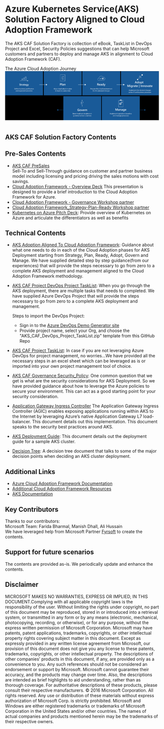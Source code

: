 # Azure Kubernetes Service(AKS) Solution Factory Aligned to Cloud Adoption Framework # 
The AKS CAF Solution Factory is collection of eBook, TaskList in DevOps Project and Excel, Security Policies suggestions that can help Microsoft customers and partners to deploy and manage AKS in alignment to Cloud Adoption Framework (CAF).  

The Azure Cloud Adoption Journey
 ![CAF](https://github.com/faridabharmal/WVD_CAF_SolutionFactory/blob/master/TechnicalEnablement/CAF.png)

## AKS CAF Solution Factory Contents

## Pre-Sales Contents    
 * [AKS CAF PreSales](https://github.com/faridabharmal/AKS_CAF_SolutionFactory/blob/master/TechnicalEnablement)   
 Sell-To and Sell-Through guidance on customer and partner business model including licensing and pricing driving the sales motions with cost savings.
 * [Cloud Adoption Framework - Overview Deck](https://github.com/faridabharmal/AKS_CAF_SolutionFactory/blob/master/SalesEnablement/Cloud%20Adoption%20Framework%20-%20Overview_partner.pptx)
 This presentation is designed to provide a brief introduction to the Cloud Adoption Framework for Azure.
 * [Cloud Adoption Framework - Governance Workshop partner](https://github.com/faridabharmal/AKS_CAF_SolutionFactory/blob/master/SalesEnablement/Cloud%20Adoption%20Framework%20-%20Governance%20Workshop_partner.pptx)
 * [Cloud Adoption Framework_Strategy-Plan-Ready Workshop partner](https://github.com/faridabharmal/AKS_CAF_SolutionFactory/blob/master/SalesEnablement/Cloud%20Adoption%20Framework_Strategy-Plan-Ready%20Workshop_partner.pptx)
* [Kubernetes on Azure Pitch Deck](https://github.com/faridabharmal/AKS_CAF_SolutionFactory/blob/master/SalesEnablement/Kubernetes%20on%20Azure%20Pitch%20Deck.pptx): Provide overview of Kubernetes on Azure and articulate the differentiators as well as benefits

## Technical Contents
*  [AKS Adoption Aligned To Cloud Adoption Framework](TechnicalEnablement/AKS-adoption-aligned-to-cloud-adoption-framework.md):
Guidance about what one needs to do in each of the Cloud Adoption phases for AKS Deployment starting from Strategy, Plan, Ready, Adopt, Govern and Manage. We have supplied detailed step by step guidance(from our experiences) that will provide the steps necessary to go from zero to a complete AKS deployment and management aligned to the Cloud Adoption Framework methodology.  

*  [AKS CAF Project DevOps Project TaskList](TechnicalEnablement/AKS_CAF_DevOps_Project_TaskList.zip):
When you go through the AKS deployment, there are multiple tasks that needs to completed. We have supplied Azure DevOps Project that will provide the steps necessary to go from zero to a complete AKS deployment and management. 

    Steps to import the DevOps Project:  
    * Sign in to the [Azure DevOps Demo Generator site](https://azuredevopsdemogenerator.azurewebsites.net/)  
    * Provide project name, select your Org, and choose the "AKS_CAF_DevOps_Project_TaskList.zip" template from this GitHub Repo 

*  [AKS CAF Project TaskList](TechnicalEnablement/AKS_CAF_Project_TaskList.xlsx):
In case if you are not leveraging Azure DevOps for project management, no worries...We have provided all the necessary steps in an excel sheet which can be leveraged as is or imported into your own project management tool of choice.  

 *  [AKS CAF Governance Security_Policy](TechnicalEnablement/AKS_CAF_Governance_Security_Policy.xlsx):
 One common question that we get is what are the security considerations for AKS Deployment. So we have provided guidance about how to leverage the Azure policies to secure your environment. This can act as a good starting point for your security consideration. 

* [Application Gateway Ingress Controller](TechnicalEnablement/aks-appgw-ingress-controller.md)
The Application Gateway Ingress Controller (AGIC) enables exposing applications running within AKS to the Internet by leveraging Azure’s native Application Gateway L7 load-balancer. This document details out this implementation.
This document speaks to the security best practices around AKS.
* [AKS Deployment Guide](TechnicalEnablement/aks-getting-started.md): This document details out the deployment guide for a sample AKS cluster.
* [Decision Tree](TechnicalEnablement/aks-decision-tree.md): A decision tree document that talks to some of the major decision points when deciding an AKS cluster deployment.

## Additional Links

 * [Azure Cloud Adoption Framework Documentation](https://azure.microsoft.com/en-us/cloud-adoption-framework)
 * [Additional Cloud Adoption Framework Resources](https://www.microsoft.com/azure/partners/b/enable/cloud-adoption-framework)
 * [AKS Documentation](https://docs.microsoft.com/en-us/azure/aks/) 


## Key Contributors
Thanks to our contributors:  
Microsoft Team: Farida Bharmal, Manish Dhall, Ali Hussain   
We have leveraged help from Microsoft Partner [Fyrsoft](https://www.fyrsoft.com/) to create the contents.

## Support for future scenarios
The contents are provided as-is. We periodically update and enhance the contents. 


## Disclaimer  
MICROSOFT MAKES NO WARRANTIES, EXPRESS OR IMPLIED, IN THIS DOCUMENT.Complying with all applicable copyright laws is the responsibility of the user. Without limiting the rights under copyright, no part of this document may be reproduced, stored in or introduced into a retrieval system, or transmitted in any form or by any means (electronic, mechanical, photocopying, recording, or otherwise), or for any purpose, without the express written permission of Microsoft Corporation. Microsoft may have patents, patent applications, trademarks, copyrights, or other intellectual property rights covering subject matter in this document. Except as expressly provided in any written license agreement from Microsoft, our provision of this document does not give you any license to these patents, trademarks, copyrights, or other intellectual property. The descriptions of other companies’ products in this document, if any, are provided only as a convenience to you. Any such references should not be considered an endorsement or support by Microsoft. Microsoft cannot guarantee their accuracy, and the products may change over time. Also, the descriptions are intended as brief highlights to aid understanding, rather than as thorough coverage. For authoritative descriptions of these products, please consult their respective manufacturers. © 2016 Microsoft Corporation. All rights reserved. Any use or distribution of these materials without express authorization of Microsoft Corp. is strictly prohibited. Microsoft and Windows are either registered trademarks or trademarks of Microsoft Corporation in the United States and/or other countries. The names of actual companies and products mentioned herein may be the trademarks of their respective owners.

